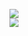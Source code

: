 [![](https://img.shields.io/badge/Made%20With-Github%20Spray-lightgrey.svg?style=for-the-badge&logo=github)](https://github.com/Annihil/github-spray#7356)  
[![](https://i.imgur.com/2DrTn0Z.gif)](https://github.com/Annihil/github-spray)